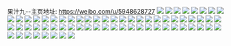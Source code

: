 果汁九--主页地址: https://weibo.com/u/5948628727 
![](https://wx4.sinaimg.cn/mw2000/006uzQ4Dly1h8s6zomxqmj316o1lae5g.jpg) 
![](https://wx4.sinaimg.cn/mw2000/006uzQ4Dly1h8s708q98ej30yp1aadyl.jpg) 
![](https://wx4.sinaimg.cn/mw2000/006uzQ4Dly1h8qvnfxmmtj30u01407bp.jpg) 
![](https://wx4.sinaimg.cn/mw2000/006uzQ4Dly1h8qvng4w7rj30u014047g.jpg) 
![](https://wx4.sinaimg.cn/mw2000/006uzQ4Dly1h8qvnghiu8j30u0140al3.jpg) 
![](https://wx4.sinaimg.cn/mw2000/006uzQ4Dly1h8qvngpe1vj30u0140guw.jpg) 
![](https://wx4.sinaimg.cn/mw2000/006uzQ4Dly1h8qiau7xpxj30qz1a2jtn.jpg) 
![](https://wx4.sinaimg.cn/mw2000/006uzQ4Dly1h8mx9r5b8bj30u0140wod.jpg) 
![](https://wx4.sinaimg.cn/mw2000/006uzQ4Dly1h8gcsm4pdtj31sc2dsqv5.jpg) 
![](https://wx4.sinaimg.cn/mw2000/006uzQ4Dly1h8gcsi6vt3j31sc2ds1ky.jpg) 
![](https://wx4.sinaimg.cn/mw2000/006uzQ4Dly1h8edx6p7l1j30u01syn27.jpg) 
![](https://wx4.sinaimg.cn/mw2000/006uzQ4Dly1h873148h50j30u01hc7cw.jpg) 
![](https://wx4.sinaimg.cn/mw2000/006uzQ4Dly1h8733gixy3j30u0140ti2.jpg) 
![](https://wx4.sinaimg.cn/mw2000/006uzQ4Dly1h8733gah01j30u0140gwg.jpg) 
![](https://wx4.sinaimg.cn/mw2000/006uzQ4Dly1h87323b2vrj30u0083q3u.jpg) 
![](https://wx4.sinaimg.cn/mw2000/006uzQ4Dly1h8735opzbmj30u01hcjzr.jpg) 
![](https://wx4.sinaimg.cn/mw2000/006uzQ4Dly1h74vp3djkbj31sc2ds48r.jpg) 
![](https://wx4.sinaimg.cn/mw2000/006uzQ4Dly1h74vp61479j31sc2ds1ky.jpg) 
![](https://wx4.sinaimg.cn/mw2000/006uzQ4Dly1h6vwzh6x4nj30u01400wv.jpg) 
![](https://wx4.sinaimg.cn/mw2000/006uzQ4Dly1h6vwzi8h3aj30u0140ti1.jpg) 
![](https://wx4.sinaimg.cn/mw2000/006uzQ4Dly1h6vwzir8fnj30zz0r0gq7.jpg) 
![](https://wx4.sinaimg.cn/mw2000/006uzQ4Dly1h6vwzjmrpsj30u015y0wy.jpg) 
![](https://wx4.sinaimg.cn/mw2000/006uzQ4Dly1h6vwzkcdcaj30u0140tdh.jpg) 
![](https://wx4.sinaimg.cn/mw2000/006uzQ4Dly1h6vwzkws8zj30u014xaef.jpg) 
![](https://wx4.sinaimg.cn/mw2000/006uzQ4Dly1h6vwzli00jj30u0140tje.jpg) 
![](https://wx4.sinaimg.cn/mw2000/006uzQ4Dly1h6vwzm591wj30u01400zw.jpg) 
![](https://wx4.sinaimg.cn/mw2000/006uzQ4Dly1h6vwzg55akj30u0140wpj.jpg) 
![](https://wx4.sinaimg.cn/mw2000/006uzQ4Dly1h6el5putc8j30u01hch66.jpg) 
![](https://wx4.sinaimg.cn/mw2000/006uzQ4Dly1h6bttfz91ij31sc2dsapy.jpg) 
![](https://wx4.sinaimg.cn/mw2000/006uzQ4Dly1h6bttccmgqj32c0340hdu.jpg) 
![](https://wx4.sinaimg.cn/mw2000/006uzQ4Dly1h6btthtmgtj327k2xxth3.jpg) 
![](https://wx4.sinaimg.cn/mw2000/006uzQ4Dly1h6bttivegqj33402c07gr.jpg) 
![](https://wx4.sinaimg.cn/mw2000/006uzQ4Dly1h651xej6vsj30rs1axjss.jpg) 
![](https://wx4.sinaimg.cn/mw2000/006uzQ4Dly1h61ysofspyj30zk1bewgb.jpg) 
![](https://wx4.sinaimg.cn/mw2000/006uzQ4Dly1h5x1hmfm6nj31sc2dsx6q.jpg) 
![](https://wx4.sinaimg.cn/mw2000/006uzQ4Dly1h5mvukndinj30rs1auq7r.jpg) 
![](https://wx4.sinaimg.cn/mw2000/006uzQ4Dly1h5hzcn3qcoj32c0340b2a.jpg) 
![](https://wx4.sinaimg.cn/mw2000/006uzQ4Dly1h5hzcpq3hbj32c0340kjn.jpg) 
![](https://wx4.sinaimg.cn/mw2000/006uzQ4Dly1h5hzcrzr7aj31hc1hctxp.jpg) 
![](https://wx4.sinaimg.cn/mw2000/006uzQ4Dly1h5hzctzdanj31s01s0e83.jpg) 
![](https://wx4.sinaimg.cn/mw2000/006uzQ4Dly1h5hzcw38x1j31s01s0qv7.jpg) 
![](https://wx4.sinaimg.cn/mw2000/006uzQ4Dly1h5hzcy550tj31sc2dsqv5.jpg) 
![](https://wx4.sinaimg.cn/mw2000/006uzQ4Dly1h5hzczf707j31sc2ds4qq.jpg) 
![](https://wx4.sinaimg.cn/mw2000/006uzQ4Dly1h56mqflk13j30u00u0wki.jpg) 
![](https://wx4.sinaimg.cn/mw2000/006uzQ4Dly1h56mqftvi7j30u00u0wl6.jpg) 
![](https://wx4.sinaimg.cn/mw2000/006uzQ4Dly1h522uruz2lj31hc0u0wk7.jpg) 
![](https://wx4.sinaimg.cn/mw2000/006uzQ4Dly1h522ut3s0hj30u0140qe6.jpg) 
![](https://wx4.sinaimg.cn/mw2000/006uzQ4Dly1h522us2sgjj30rs0va42f.jpg) 
![](https://wx4.sinaimg.cn/mw2000/006uzQ4Dly1h522uub10pj30u0140tg4.jpg) 
![](https://wx4.sinaimg.cn/mw2000/006uzQ4Dly1h522uu2innj30u0140qc0.jpg) 
![](https://wx4.sinaimg.cn/mw2000/006uzQ4Dly1h4zospd84vj30u0140jvh.jpg) 
![](https://wx4.sinaimg.cn/mw2000/006uzQ4Dly1h4v8sz2kmaj30u0140133.jpg) 
![](https://wx4.sinaimg.cn/mw2000/006uzQ4Dly1h49yz0vet2j30u0140784.jpg) 
![](https://wx4.sinaimg.cn/mw2000/006uzQ4Dly1h49yz11214j30u0140gt2.jpg) 
![](https://wx4.sinaimg.cn/mw2000/006uzQ4Dly1h49yz16o61j30u0140agm.jpg) 
![](https://wx4.sinaimg.cn/mw2000/006uzQ4Dly1h49yz1l33dj30u0140ah6.jpg) 
![](https://wx4.sinaimg.cn/mw2000/006uzQ4Dly1h49yz0nk1ej30u013z7cw.jpg) 
![](https://wx4.sinaimg.cn/mw2000/006uzQ4Dly1h49yz0h5dzj30u014046q.jpg) 
![](https://wx4.sinaimg.cn/mw2000/006uzQ4Dly1h3xjpe6qsdj30u0140tg1.jpg) 
![](https://wx4.sinaimg.cn/mw2000/006uzQ4Dly1h3xjpdxv9ij30u0140afr.jpg) 
![](https://wx4.sinaimg.cn/mw2000/006uzQ4Dly1h3xjpedb7gj30u0140jx0.jpg) 
![](https://wx4.sinaimg.cn/mw2000/006uzQ4Dly1h3xjpf4cfsj30u0140wp2.jpg) 
![](https://wx4.sinaimg.cn/mw2000/006uzQ4Dly1h3xjpem48mj30u0140gt2.jpg) 
![](https://wx4.sinaimg.cn/mw2000/006uzQ4Dly1h3xjpevj21j30u0140k1r.jpg) 
![](https://wx4.sinaimg.cn/mw2000/006uzQ4Dly1h3xjpfeujmj30u014011z.jpg) 
![](https://wx4.sinaimg.cn/mw2000/006uzQ4Dly1h3xjrrz3k0j30u0140thi.jpg) 
